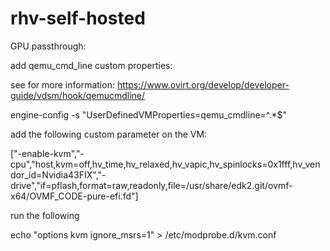# rhv-self-hosted

GPU passthrough:

add qemu_cmd_line custom properties:

see for more information: https://www.ovirt.org/develop/developer-guide/vdsm/hook/qemucmdline/

engine-config -s "UserDefinedVMProperties=qemu_cmdline=^.*$"

add the following custom parameter on the VM:

["-enable-kvm","-cpu","host,kvm=off,hv_time,hv_relaxed,hv_vapic,hv_spinlocks=0x1fff,hv_vendor_id=Nvidia43FIX","-drive","if=pflash,format=raw,readonly,file=/usr/share/edk2.git/ovmf-x64/OVMF_CODE-pure-efi.fd"]

run the following

echo "options kvm ignore_msrs=1" > /etc/modprobe.d/kvm.conf
